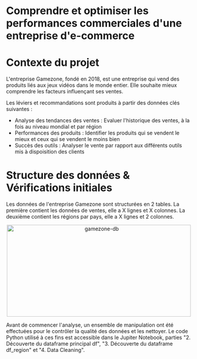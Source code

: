 # Comprendre et optimiser les performances commerciales d'une entreprise d'e-commerce

# Contexte du projet

L'entreprise Gamezone, fondé en 2018, est une entreprise qui vend des produits liés aux jeux vidéos dans le monde entier.
Elle souhaite mieux comprendre les facteurs influençant ses ventes. 

Les léviers et recommandations sont produits à partir des données clés suivantes :
* Analyse des tendances des ventes : Evaluer l'historique des ventes, à la fois au niveau mondial et par région
* Performances des produits : Identifier les produits qui se vendent le mieux et ceux qui se vendent le moins bien
* Succès des outils : Analyser le vente par rapport aux différents outils mis à dispoisition des clients

# Structure des données & Vérifications initiales

Les données de l'entreprise Gamezone sont structurées en 2 tables.
La première contient les données de ventes, elle a X lignes et X colonnes.
La deuxième contient les régions par pays, elle a X lignes et 2 colonnes.

<p align="center">
  <img width="500" height="250" alt="gamezone-db" src="https://github.com/user-attachments/assets/e4d02cca-8f5e-454e-b284-5637ab4b6342" />
</p>

Avant de commencer l'analyse, un ensemble de manipulation ont été effectuées pour le contrôler la qualité des données et les nettoyer. Le code Python utilisé à ces fins est accessible dans le Jupiter Notebook, parties "2. Découverte du dataframe principal df",  "3. Découverte du dataframe df_region" et "4. Data Cleaning".
